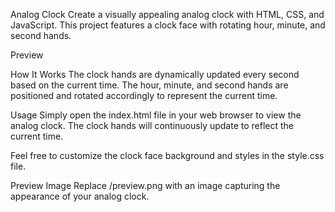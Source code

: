Analog Clock
Create a visually appealing analog clock with HTML, CSS, and JavaScript. This project features a clock face with rotating hour, minute, and second hands.

Preview

How It Works
The clock hands are dynamically updated every second based on the current time. The hour, minute, and second hands are positioned and rotated accordingly to represent the current time.

Usage
Simply open the index.html file in your web browser to view the analog clock. The clock hands will continuously update to reflect the current time.

Feel free to customize the clock face background and styles in the style.css file.

Preview Image
Replace /preview.png with an image capturing the appearance of your analog clock.
